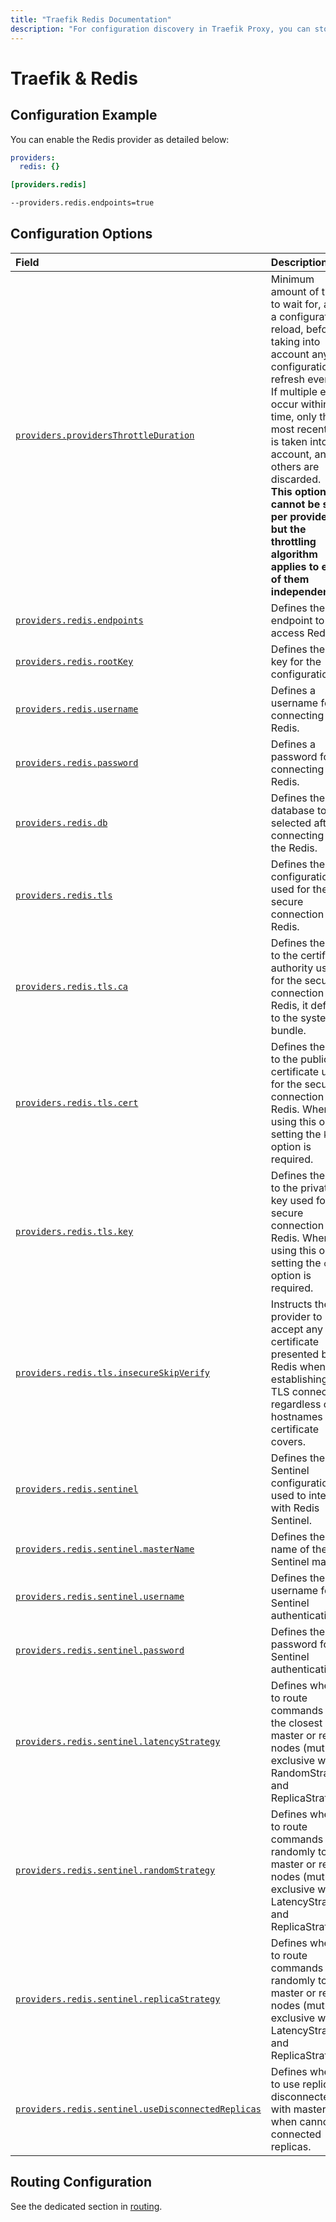 ```yaml
---
title: "Traefik Redis Documentation"
description: "For configuration discovery in Traefik Proxy, you can store your configurations in Redis. Read the technical documentation."
---
```


# Traefik & Redis

## Configuration Example

You can enable the Redis provider as detailed below:

```yaml tab="File (YAML)"
providers:
  redis: {}
```

```toml tab="File (TOML)"
[providers.redis]
```

```bash tab="CLI"
--providers.redis.endpoints=true
```

## Configuration Options

| Field | Description                                               | Default              | Required |
|:------|:----------------------------------------------------------|:---------------------|:---------|
| <a id="providers-providersThrottleDuration" href="#providers-providersThrottleDuration" title="#providers-providersThrottleDuration">`providers.providersThrottleDuration`</a> | Minimum amount of time to wait for, after a configuration reload, before taking into account any new configuration refresh event.<br />If multiple events occur within this time, only the most recent one is taken into account, and all others are discarded.<br />**This option cannot be set per provider, but the throttling algorithm applies to each of them independently.** | 2s  | No |
| <a id="providers-redis-endpoints" href="#providers-redis-endpoints" title="#providers-redis-endpoints">`providers.redis.endpoints`</a> | Defines the endpoint to access Redis. |  "127.0.0.1:6379"    | Yes   |
| <a id="providers-redis-rootKey" href="#providers-redis-rootKey" title="#providers-redis-rootKey">`providers.redis.rootKey`</a> | Defines the root key for the configuration. |  "traefik"     | Yes   |
| <a id="providers-redis-username" href="#providers-redis-username" title="#providers-redis-username">`providers.redis.username`</a> | Defines a username for connecting to Redis. |  ""    | No   |
| <a id="providers-redis-password" href="#providers-redis-password" title="#providers-redis-password">`providers.redis.password`</a> | Defines a password for connecting to Redis. |  ""    | No   |
| <a id="providers-redis-db" href="#providers-redis-db" title="#providers-redis-db">`providers.redis.db`</a> | Defines the database to be selected after connecting to the Redis. |  0    | No   |
| <a id="providers-redis-tls" href="#providers-redis-tls" title="#providers-redis-tls">`providers.redis.tls`</a> | Defines the TLS configuration used for the secure connection to Redis. |  -    | No   |
| <a id="providers-redis-tls-ca" href="#providers-redis-tls-ca" title="#providers-redis-tls-ca">`providers.redis.tls.ca`</a> | Defines the path to the certificate authority used for the secure connection to Redis, it defaults to the system bundle.  | "" | No   |
| <a id="providers-redis-tls-cert" href="#providers-redis-tls-cert" title="#providers-redis-tls-cert">`providers.redis.tls.cert`</a> | Defines the path to the public certificate used for the secure connection to Redis. When using this option, setting the `key` option is required. |  ""   | Yes   |
| <a id="providers-redis-tls-key" href="#providers-redis-tls-key" title="#providers-redis-tls-key">`providers.redis.tls.key`</a> | Defines the path to the private key used for the secure connection to Redis. When using this option, setting the `cert` option is required. |  ""   | Yes   |
| <a id="providers-redis-tls-insecureSkipVerify" href="#providers-redis-tls-insecureSkipVerify" title="#providers-redis-tls-insecureSkipVerify">`providers.redis.tls.insecureSkipVerify`</a> | Instructs the provider to accept any certificate presented by Redis when establishing a TLS connection, regardless of the hostnames the certificate covers. | false   | No   |
| <a id="providers-redis-sentinel" href="#providers-redis-sentinel" title="#providers-redis-sentinel">`providers.redis.sentinel`</a> | Defines the Sentinel configuration used to interact with Redis Sentinel. | -   | No   |
| <a id="providers-redis-sentinel-masterName" href="#providers-redis-sentinel-masterName" title="#providers-redis-sentinel-masterName">`providers.redis.sentinel.masterName`</a> | Defines the name of the Sentinel master. |  ""  | Yes   |
| <a id="providers-redis-sentinel-username" href="#providers-redis-sentinel-username" title="#providers-redis-sentinel-username">`providers.redis.sentinel.username`</a> | Defines the username for Sentinel authentication. | "" | No   |
| <a id="providers-redis-sentinel-password" href="#providers-redis-sentinel-password" title="#providers-redis-sentinel-password">`providers.redis.sentinel.password`</a> | Defines the password for Sentinel authentication. | "" | No   |
| <a id="providers-redis-sentinel-latencyStrategy" href="#providers-redis-sentinel-latencyStrategy" title="#providers-redis-sentinel-latencyStrategy">`providers.redis.sentinel.latencyStrategy`</a> | Defines whether to route commands to the closest master or replica nodes (mutually exclusive with RandomStrategy and ReplicaStrategy). | false   | No   |
| <a id="providers-redis-sentinel-randomStrategy" href="#providers-redis-sentinel-randomStrategy" title="#providers-redis-sentinel-randomStrategy">`providers.redis.sentinel.randomStrategy`</a> | Defines whether to route commands randomly to master or replica nodes (mutually exclusive with LatencyStrategy and ReplicaStrategy). | false   | No   |
| <a id="providers-redis-sentinel-replicaStrategy" href="#providers-redis-sentinel-replicaStrategy" title="#providers-redis-sentinel-replicaStrategy">`providers.redis.sentinel.replicaStrategy`</a> | Defines whether to route commands randomly to master or replica nodes (mutually exclusive with LatencyStrategy and ReplicaStrategy). | false   | No   |
| <a id="providers-redis-sentinel-useDisconnectedReplicas" href="#providers-redis-sentinel-useDisconnectedReplicas" title="#providers-redis-sentinel-useDisconnectedReplicas">`providers.redis.sentinel.useDisconnectedReplicas`</a> | Defines whether to use replicas disconnected with master when cannot get connected replicas. | false   | false   |

## Routing Configuration

See the dedicated section in [routing](../../../../routing/providers/kv.md).
